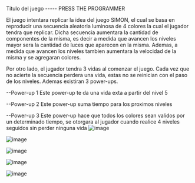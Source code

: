 Titulo del juego ----- PRESS THE PROGRAMMER

El juego intentara replicar la idea del juego SIMON, el cual se basa en reproducir una secuencia aleatoria luminosa de 4 colores la cual el jugador tendra que replicar. Dicha secuencia aumentara la cantidad de componentes de la misma, es decir a medida que avancen los niveles mayor sera la cantidad de luces que aparecen en la misma. Ademas, a medida que avancen los niveles tambien aumentara la velocidad de la misma y se agregaran colores.

Por otro lado, el jugador tendra 3 vidas al comenzar el juego. Cada vez que no acierte la secuencia perdera una vida, estas no se reinician con el paso de los niveles. Ademas existiran 3 power-ups.

--Power-up 1
Este power-up te da una vida exta a partir del nivel 5

--Power-up 2 
Este power-up suma tiempo para los proximos niveles

--Power-up 3
Este power-up hace que todos los colores sean validos por un determinado tiempo, se otorgara al jugador cuando realice 4 niveles seguidos sin perder ninguna vida
![image](https://user-images.githubusercontent.com/101908695/205950218-7ebfa4c4-c419-4d2d-be39-c78e8bab1f8f.png)

![image](https://user-images.githubusercontent.com/101908695/205950368-069c9c14-2063-4751-a4ac-5e0d59ab94a8.png)

![image](https://user-images.githubusercontent.com/101908695/205950413-45e71436-8275-418f-875a-5f86a5655bbb.png)

![image](https://user-images.githubusercontent.com/101908695/205950497-488900b6-a490-4574-a45a-71fd81f93c90.png)

![image](https://user-images.githubusercontent.com/101908695/205950712-a6aa9d86-046f-4f61-aeeb-7743f3bc06ee.png)

